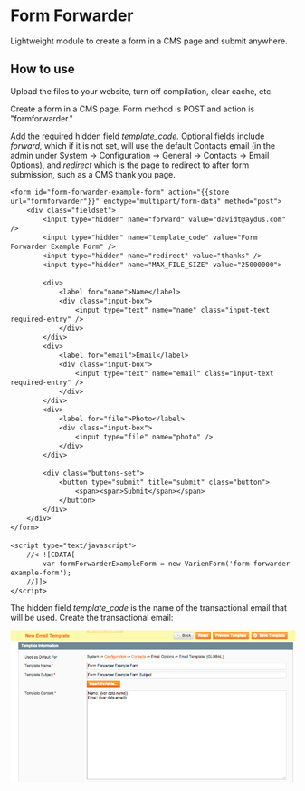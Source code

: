 Form Forwarder
==============

Lightweight module to create a form in a CMS page and submit anywhere.

How to use
----------

Upload the files to your website, turn off compilation, clear cache, etc. 

Create a form in a CMS page. Form method is POST and action is "formforwarder." 

Add the required hidden field *template_code.* Optional fields include *forward,* which if it is not set, will use
the default Contacts email (in the admin under System -> Configuration -> General -> Contacts -> Email Options), 
and *redirect* which is the page to redirect to after form submission, such as a CMS thank you page.

```
<form id="form-forwarder-example-form" action="{{store url="formforwarder"}}" enctype="multipart/form-data" method="post">
	<div class="fieldset">
		<input type="hidden" name="forward" value="davidt@aydus.com" /> 
		<input type="hidden" name="template_code" value="Form Forwarder Example Form" /> 
		<input type="hidden" name="redirect" value="thanks" /> 
		<input type="hidden" name="MAX_FILE_SIZE" value="25000000">

		<div>
			<label for="name">Name</label>
			<div class="input-box">
				<input type="text" name="name" class="input-text required-entry" />
			</div>
		</div>
		<div>
			<label for="email">Email</label>
			<div class="input-box">
				<input type="text" name="email" class="input-text required-entry" />
			</div>
		</div>
		<div>
			<label for="file">Photo</label>
			<div class="input-box">
				<input type="file" name="photo" />
			</div>
		</div>

		<div class="buttons-set">
			<button type="submit" title="submit" class="button">
				<span><span>Submit</span></span>
			</button>
		</div>
	</div>
</form>

<script type="text/javascript">
    //< ![CDATA[
        var formForwarderExampleForm = new VarienForm('form-forwarder-example-form');
    //]]>
</script>
```

The hidden field *template_code* is the name of the transactional email that will be used. Create the transactional email:

<img src="md/email.png" />


